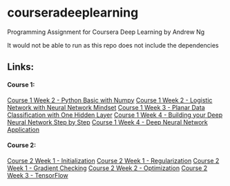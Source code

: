 # courseradeeplearning
Programming Assignment for Coursera Deep Learning by Andrew Ng 


It would not be able to run as this repo does not include the dependencies

## Links:

#### Course 1:

[Course 1 Week 2 - Python Basic with Numpy](Course1/Week%202/Python%2BBasics%2BWith%2BNumpy%2Bv3.ipynb)
[Course 1 Week 2 - Logistic Network with Neural Network Mindset](Course1/Week%202/Logistic%2BRegression%2Bwith%2Ba%2BNeural%2BNetwork%2Bmindset%2Bv3.ipynb)
[Course 1 Week 3 - Planar Data Classification with One Hidden Layer](Course1/Week%203/Planar+data+classification+with+one+hidden+layer+v3.ipynb)
[Course 1 Week 4 - Building your Deep Neural Network Step by Step](Course1/Week%204/Building%2Byour%2BDeep%2BNeural%2BNetwork%2B-%2BStep%2Bby%2BStep%2Bv3.ipynb)
[Course 1 Week 4 - Deep Neural Network Application](Course1/Week%204/Deep+Neural+Network+-+Application+v3.ipynb)

#### Course 2:

[Course 2 Week 1 - Initialization](Course2/Week%201/Initialization.ipynb)
[Course 2 Week 1 - Regularization](Course2/Week%201/Regularization.ipynb)
[Course 2 Week 1 - Gradient Checking](Course2/Week%201/Gradient+Checking.ipynb)
[Course 2 Week 2 - Optimization](Course2/Week%202/Optimization+methods.ipynb)
[Course 2 Week 3 - TensorFlow](Course2/Week%203/Tensorflow+Tutorial.ipynb)
